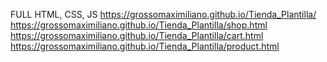 FULL HTML, CSS, JS
https://grossomaximiliano.github.io/Tienda_Plantilla/
https://grossomaximiliano.github.io/Tienda_Plantilla/shop.html
https://grossomaximiliano.github.io/Tienda_Plantilla/cart.html
https://grossomaximiliano.github.io/Tienda_Plantilla/product.html
